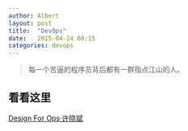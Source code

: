 ```yaml
---
author: Albert
layout: post
title:  "DevOps"
date:   2015-04-24 00:15
categories: devops
---
```


> 每一个苦逼的程序员背后都有一群指点江山的人。


看看这里
--------

[Design For Ops·许晓斌](http://boolan.com/lecture/1000001090) 

